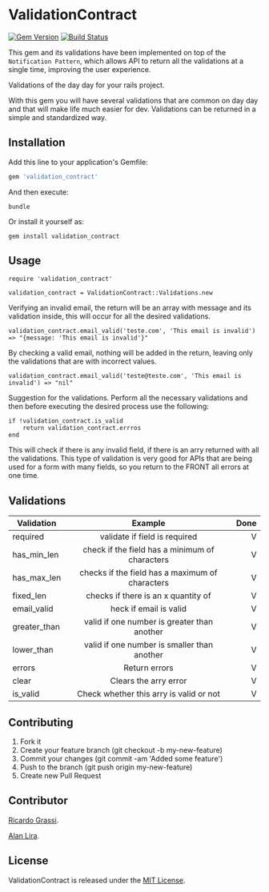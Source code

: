 # ValidationContract
[![Gem Version](https://badge.fury.io/rb/validation_contract.svg)](https://rubygems.org/gems/validation_contract)
[![Build Status](https://app.codeship.com/projects/97a495a0-8bf9-0135-191d-3e39845176c6/status?branch=master)](https://app.codeship.com/projects/97a495a0-8bf9-0135-191d-3e39845176c6/status?branch=master)

This gem and its validations have been implemented on top of the ```Notification Pattern```, which allows API to return all the validations at a single time, improving the user experience.

Validations of the day day for your rails project.

With this gem you will have several validations that are common on day day and that will make life much easier for dev. Validations can be returned in a simple and standardized way.

## Installation

Add this line to your application's Gemfile:

```ruby
gem 'validation_contract'
```

And then execute:

    bundle

Or install it yourself as:

    gem install validation_contract

## Usage

    require 'validation_contract'

    validation_contract = ValidationContract::Validations.new

Verifying an invalid email, the return will be an array with message and its validation inside, this will occur for all the desired validations.

    validation_contract.email_valid('teste.com', 'This email is invalid') => "{message: 'This email is invalid'}"

By checking a valid email, nothing will be added in the return, leaving only the validations that are with incorrect values.

    validation_contract.email_valid('teste@teste.com', 'This email is invalid') => "nil"

Suggestion for the validations. Perform all the necessary validations and then before executing the desired process use the following:

    if !validation_contract.is_valid
        return validation_contract.errros
    end

This will check if there is any invalid field, if there is an arry returned with all the validations. This type of validation is very good for APIs that are being used for a form with many fields, so you return to the FRONT all errors at one time.

## Validations

| Validation         | Example                                             | Done  |
| -------------------|:---------------------------------------------------:| -----:|
| required           | validate if field is required                       |   V   |
| has_min_len        | check if the field has a minimum of characters      |   V   |
| has_max_len        | checks if the field has a maximum of characters     |   V   |
| fixed_len          | checks if there is an x quantity of                 |   V   |
| email_valid        | heck if email is valid                              |   V   |
| greater_than       | valid if one number is greater than another         |   V   |
| lower_than         | valid if one number is smaller than another         |   V   |
| errors             | Return errors                                       |   V   |
| clear              | Clears the arry error                               |   V   |
| is_valid           | Check whether this arry is valid or not             |   V   |

## Contributing

1. Fork it
2. Create your feature branch (git checkout -b my-new-feature)
3. Commit your changes (git commit -am 'Added some feature')
4. Push to the branch (git push origin my-new-feature)
5. Create new Pull Request

## Contributor

[Ricardo Grassi](https://github.com/grassiricardo).

[Alan Lira](https://github.com/lira92).

## License

ValidationContract is released under the [MIT License](http://www.opensource.org/licenses/MIT).
